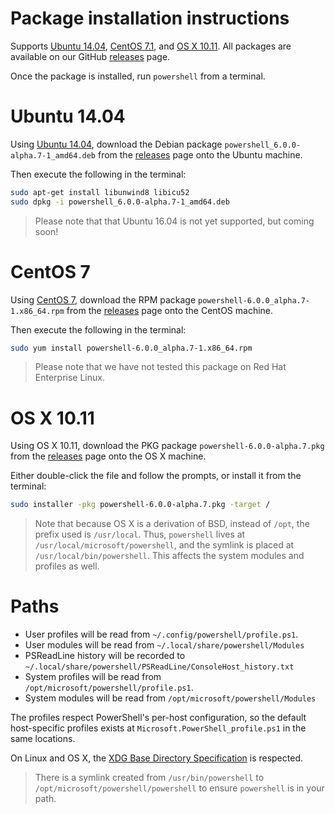Package installation instructions
=================================

Supports [Ubuntu 14.04][Ubuntu14.04], [CentOS 7.1][CentOS7.1], and [OS X 10.11][OSX10.11].
All packages are available on our GitHub [releases][] page.

Once the package is installed, run `powershell` from a terminal.

[releases]: https://github.com/PowerShell/PowerShell/releases/latest
[xdg-bds]: https://specifications.freedesktop.org/basedir-spec/basedir-spec-latest.html

[Ubuntu14.04]:./linux.md#ubuntu-1404
[CentOS7.1]:./linux.md#centos-7
[OSX10.11]:./linux.md#os-x-1011

Ubuntu 14.04
============

Using [Ubuntu 14.04][], download the Debian package `powershell_6.0.0-alpha.7-1_amd64.deb` from the [releases][] page onto the Ubuntu machine.

Then execute the following in the terminal:

```sh
sudo apt-get install libunwind8 libicu52
sudo dpkg -i powershell_6.0.0-alpha.7-1_amd64.deb
```

> Please note that that Ubuntu 16.04 is not yet supported, but coming soon!

[Ubuntu 14.04]: http://releases.ubuntu.com/14.04/

CentOS 7
========

Using [CentOS 7][], download the RPM package `powershell-6.0.0_alpha.7-1.x86_64.rpm` from the [releases][] page onto the CentOS machine.

Then execute the following in the terminal:

```sh
sudo yum install powershell-6.0.0_alpha.7-1.x86_64.rpm
```

> Please note that we have not tested this package on Red Hat Enterprise Linux.

[CentOS 7]: https://www.centos.org/download/

OS X 10.11
==========

Using OS X 10.11, download the PKG package `powershell-6.0.0-alpha.7.pkg` from the [releases][] page onto the OS X machine.

Either double-click the file and follow the prompts, or install it from the terminal:

```sh
sudo installer -pkg powershell-6.0.0-alpha.7.pkg -target /
```

> Note that because OS X is a derivation of BSD, instead of `/opt`, the prefix used is `/usr/local`.
> Thus, `powershell` lives at `/usr/local/microsoft/powershell`, and the symlink is placed at `/usr/local/bin/powershell`.
> This affects the system modules and profiles as well.

Paths
=====

* User profiles will be read from `~/.config/powershell/profile.ps1`.
* User modules will be read from `~/.local/share/powershell/Modules`
* PSReadLine history will be recorded to `~/.local/share/powershell/PSReadLine/ConsoleHost_history.txt`
* System profiles will be read from `/opt/microsoft/powershell/profile.ps1`.
* System modules will be read from `/opt/microsoft/powershell/Modules`

The profiles respect PowerShell's per-host configuration, so the default host-specific profiles exists at `Microsoft.PowerShell_profile.ps1` in the same locations.

On Linux and OS X, the [XDG Base Directory Specification][xdg-bds] is respected.

> There is a symlink created from `/usr/bin/powershell` to `/opt/microsoft/powershell/powershell` to ensure `powershell` is in your path.
